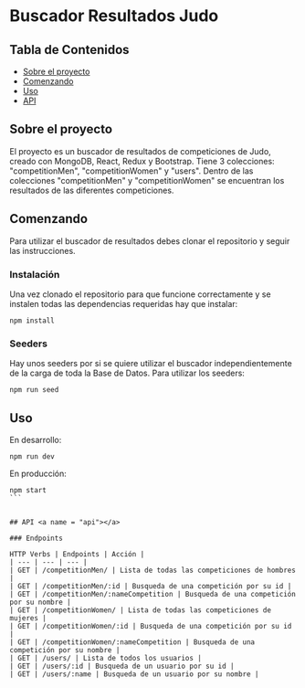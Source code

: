 # Buscador Resultados Judo

## Tabla de Contenidos

- [Sobre el proyecto](#sobre-el-proyecto)
- [Comenzando](#comenzando)
- [Uso](#uso)
- [API](#api)

## Sobre el proyecto <a name = "sobre-el-proyecto"></a>

El proyecto es un buscador de resultados de competiciones de Judo, creado con MongoDB, React, Redux y Bootstrap. Tiene 3 colecciones: "competitionMen", "competitionWomen" y "users". Dentro de las colecciones "competitionMen" y "competitionWomen" se encuentran los resultados de las diferentes competiciones.

## Comenzando <a name = "comenzando"></a>

Para utilizar el buscador de resultados debes clonar el repositorio y seguir las instrucciones.

### Instalación

Una vez clonado el repositorio para que funcione correctamente y se instalen todas las dependencias requeridas hay que instalar:

```
npm install 
```


### Seeders

Hay unos seeders por si se quiere utilizar el buscador independientemente de la carga de toda la Base de Datos. Para utilizar los seeders:
```
npm run seed
```

## Uso <a name = "uso"></a>

En desarrollo:
```
npm run dev
```

En producción:

````
npm start
```


## API <a name = "api"></a>

### Endpoints

HTTP Verbs | Endpoints | Acción |
| --- | --- | --- |
| GET | /competitionMen/ | Lista de todas las competiciones de hombres |
| GET | /competitionMen/:id | Busqueda de una competición por su id |
| GET | /competitionMen/:nameCompetition | Busqueda de una competición por su nombre |
| GET | /competitionWomen/ | Lista de todas las competiciones de mujeres |
| GET | /competitionWomen/:id | Busqueda de una competición por su id |
| GET | /competitionWomen/:nameCompetition | Busqueda de una competición por su nombre |
| GET | /users/ | Lista de todos los usuarios |
| GET | /users/:id | Busqueda de un usuario por su id |
| GET | /users/:name | Busqueda de un usuario por su nombre |